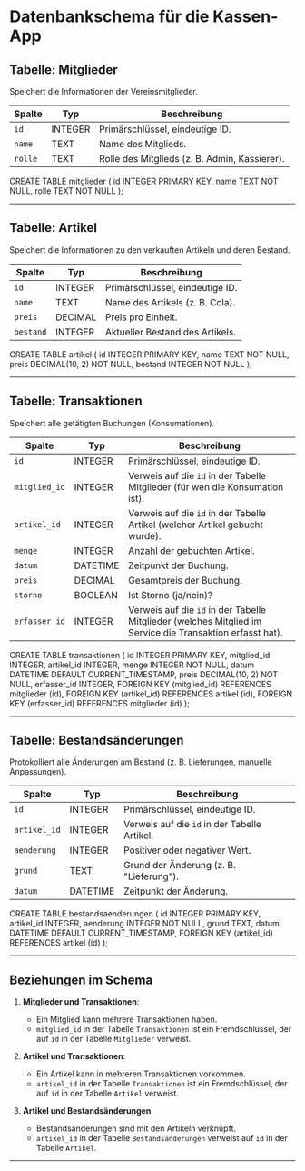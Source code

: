 
# Datenbankschema für die Kassen-App

## Tabelle: Mitglieder
Speichert die Informationen der Vereinsmitglieder.

| Spalte         | Typ        | Beschreibung                                  |
|----------------|------------|-----------------------------------------------|
| `id`           | INTEGER    | Primärschlüssel, eindeutige ID.               |
| `name`         | TEXT       | Name des Mitglieds.                           |
| `rolle`        | TEXT       | Rolle des Mitglieds (z. B. Admin, Kassierer). |

CREATE TABLE mitglieder (
    id INTEGER PRIMARY KEY,
    name TEXT NOT NULL,
    rolle TEXT NOT NULL
);

---

## Tabelle: Artikel
Speichert die Informationen zu den verkauften Artikeln und deren Bestand.

| Spalte         | Typ        | Beschreibung                             |
|----------------|------------|------------------------------------------|
| `id`           | INTEGER    | Primärschlüssel, eindeutige ID.          |
| `name`         | TEXT       | Name des Artikels (z. B. Cola).          |
| `preis`        | DECIMAL    | Preis pro Einheit.                       |
| `bestand`      | INTEGER    | Aktueller Bestand des Artikels.          |

CREATE TABLE artikel (
    id INTEGER PRIMARY KEY,
    name TEXT NOT NULL,
    preis DECIMAL(10, 2) NOT NULL,
    bestand INTEGER NOT NULL
);

---

## Tabelle: Transaktionen
Speichert alle getätigten Buchungen (Konsumationen).

| Spalte         | Typ        | Beschreibung                                                                                              |
|----------------|------------|-----------------------------------------------------------------------------------------------------------|
| `id`           | INTEGER    | Primärschlüssel, eindeutige ID.                                                                           |
| `mitglied_id`  | INTEGER    | Verweis auf die `id` in der Tabelle Mitglieder (für wen die Konsumation ist).                             |
| `artikel_id`   | INTEGER    | Verweis auf die `id` in der Tabelle Artikel (welcher Artikel gebucht wurde).                              |
| `menge`        | INTEGER    | Anzahl der gebuchten Artikel.                                                                             |
| `datum`        | DATETIME   | Zeitpunkt der Buchung.                                                                                    |
| `preis`        | DECIMAL    | Gesamtpreis der Buchung.                                                                                  |
| `storno`       | BOOLEAN    | Ist Storno (ja/nein)?                                                                                     |
| `erfasser_id`  | INTEGER    | Verweis auf die `id` in der Tabelle Mitglieder (welches Mitglied im Service die Transaktion erfasst hat). |

CREATE TABLE transaktionen (
    id INTEGER PRIMARY KEY,
    mitglied_id INTEGER,
    artikel_id INTEGER,
    menge INTEGER NOT NULL,
    datum DATETIME DEFAULT CURRENT_TIMESTAMP,
    preis DECIMAL(10, 2) NOT NULL,
    erfasser_id INTEGER,
    FOREIGN KEY (mitglied_id) REFERENCES mitglieder (id),
    FOREIGN KEY (artikel_id) REFERENCES artikel (id),
    FOREIGN KEY (erfasser_id) REFERENCES mitglieder (id)
);

---

## Tabelle: Bestandsänderungen
Protokolliert alle Änderungen am Bestand (z. B. Lieferungen, manuelle Anpassungen).

| Spalte         | Typ        | Beschreibung                                 |
|----------------|------------|----------------------------------------------|
| `id`           | INTEGER    | Primärschlüssel, eindeutige ID.              |
| `artikel_id`   | INTEGER    | Verweis auf die `id` in der Tabelle Artikel. |
| `aenderung`    | INTEGER    | Positiver oder negativer Wert.               |
| `grund`        | TEXT       | Grund der Änderung (z. B. "Lieferung").      |
| `datum`        | DATETIME   | Zeitpunkt der Änderung.                      |

CREATE TABLE bestandsaenderungen (
    id INTEGER PRIMARY KEY,
    artikel_id INTEGER,
    aenderung INTEGER NOT NULL,
    grund TEXT,
    datum DATETIME DEFAULT CURRENT_TIMESTAMP,
    FOREIGN KEY (artikel_id) REFERENCES artikel (id)
);

---

## Beziehungen im Schema
1. **Mitglieder und Transaktionen**:
   - Ein Mitglied kann mehrere Transaktionen haben.
   - `mitglied_id` in der Tabelle `Transaktionen` ist ein Fremdschlüssel, der auf `id` in der Tabelle `Mitglieder` verweist.

2. **Artikel und Transaktionen**:
   - Ein Artikel kann in mehreren Transaktionen vorkommen.
   - `artikel_id` in der Tabelle `Transaktionen` ist ein Fremdschlüssel, der auf `id` in der Tabelle `Artikel` verweist.

3. **Artikel und Bestandsänderungen**:
   - Bestandsänderungen sind mit den Artikeln verknüpft.
   - `artikel_id` in der Tabelle `Bestandsänderungen` verweist auf `id` in der Tabelle `Artikel`.

---
